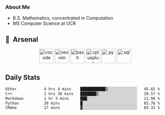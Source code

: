 ### About Me

- B.S. Mathematics, concentrated in Computation
- MS Computer Science at UCR

<h2> 🚀 &nbsp;Arsenal</h2>

<p align="center">

<img src="https://cdn.jsdelivr.net/gh/devicons/devicon/icons/vscode/vscode-original.svg" alt="vscode" width="45" height="45"/>
<img src="https://cdn.jsdelivr.net/gh/devicons/devicon@latest/icons/neovim/neovim-original.svg" alt="neovim" width = "45" height = "45"/>
  
<img src="https://cdn.jsdelivr.net/gh/devicons/devicon/icons/bash/bash-original.svg" alt="bash" width="45" height="45"/>
<img src="https://cdn.jsdelivr.net/gh/devicons/devicon@latest/icons/cplusplus/cplusplus-original.svg" alt="cplusplus" width = "45" height = "45"/>
<img src="https://cdn.jsdelivr.net/gh/devicons/devicon@latest/icons/python/python-plain.svg" alt="py" width = "45" height = "45" />

<img src="https://cdn.jsdelivr.net/gh/devicons/devicon@latest/icons/azuresqldatabase/azuresqldatabase-original.svg" alt="sql" width = "45" height = "45"/>
          
</p>

## Daily Stats

<!--START_SECTION:waka-->

```txt
Other            4 hrs 4 mins    ███████████▒░░░░░░░░░░░░░   45.81 %
C++              2 hrs 38 mins   ███████▒░░░░░░░░░░░░░░░░░   29.57 %
Markdown         1 hr 3 mins     ███░░░░░░░░░░░░░░░░░░░░░░   11.94 %
Python           20 mins         █░░░░░░░░░░░░░░░░░░░░░░░░   03.76 %
CMake            17 mins         ▓░░░░░░░░░░░░░░░░░░░░░░░░   03.33 %
```

<!--END_SECTION:waka-->
